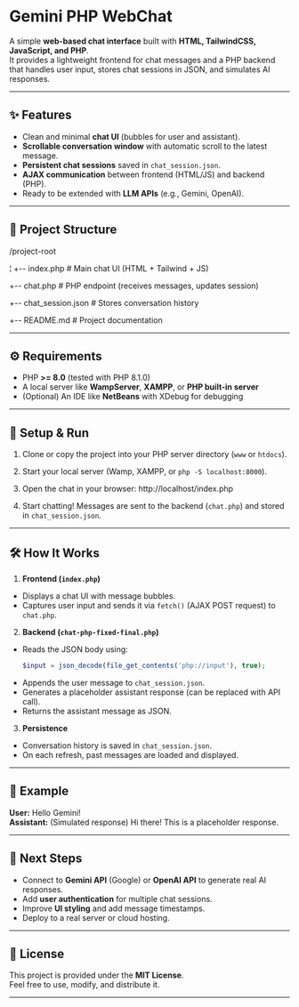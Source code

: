 # Gemini PHP WebChat

A simple **web-based chat interface** built with **HTML, TailwindCSS, JavaScript, and PHP**.  
It provides a lightweight frontend for chat messages and a PHP backend that handles user input, stores chat sessions in JSON, and simulates AI responses.

---

## ✨  Features

- Clean and minimal **chat UI** (bubbles for user and assistant).
- **Scrollable conversation window** with automatic scroll to the latest message.
- **Persistent chat sessions** saved in `chat_session.json`.
- **AJAX communication** between frontend (HTML/JS) and backend (PHP).
- Ready to be extended with **LLM APIs** (e.g., Gemini, OpenAI).

---

## 📂 Project Structure

/project-root

¦
+-- index.php # Main chat UI (HTML + Tailwind + JS)

+-- chat.php # PHP endpoint (receives messages, updates session)

+-- chat_session.json # Stores conversation history

+-- README.md # Project documentation

---

## ⚙️ Requirements

- PHP **>= 8.0** (tested with PHP 8.1.0)
- A local server like **WampServer**, **XAMPP**, or **PHP built-in server**
- (Optional) An IDE like **NetBeans** with XDebug for debugging

---

## 🚀 Setup & Run

1. Clone or copy the project into your PHP server directory (`www` or `htdocs`).
2. Start your local server (Wamp, XAMPP, or `php -S localhost:8000`).
3. Open the chat in your browser:
http://localhost/index.php

4. Start chatting! Messages are sent to the backend (`chat.php`) and stored in `chat_session.json`.

---

## 🛠️ How It Works

1. **Frontend (`index.php`)**  
- Displays a chat UI with message bubbles.  
- Captures user input and sends it via `fetch()` (AJAX POST request) to `chat.php`.  

2. **Backend (`chat-php-fixed-final.php`)**  
- Reads the JSON body using:
  ```php
  $input = json_decode(file_get_contents('php://input'), true);
  ```
- Appends the user message to `chat_session.json`.  
- Generates a placeholder assistant response (can be replaced with API call).  
- Returns the assistant message as JSON.

3. **Persistence**  
- Conversation history is saved in `chat_session.json`.  
- On each refresh, past messages are loaded and displayed.

---

## 📌 Example

**User:** Hello Gemini!  
**Assistant:** (Simulated response) Hi there! This is a placeholder response.

---

## 🔮 Next Steps

- Connect to **Gemini API** (Google) or **OpenAI API** to generate real AI responses.  
- Add **user authentication** for multiple chat sessions.  
- Improve **UI styling** and add message timestamps.  
- Deploy to a real server or cloud hosting.

---

## 📜 License

This project is provided under the **MIT License**.  
Feel free to use, modify, and distribute it.

---

